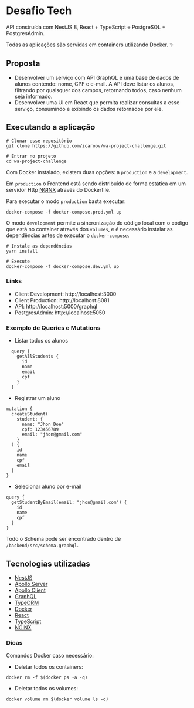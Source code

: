 # Desafio Tech

API construída com NestJS 8, React + TypeScript e PostgreSQL + PostgresAdmin.

Todas as aplicações são servidas em containers utilizando Docker. ✨

## Proposta

- Desenvolver um serviço com API GraphQL e uma base de dados de alunos
  contendo: nome, CPF e e-mail. A API deve listar os alunos, filtrando por quaisquer dos campos, retornando todos, caso nenhum seja informado.
- Desenvolver uma UI em React que permita realizar consultas a esse serviço, consumindo e exibindo os dados retornados por ele.

## Executando a aplicação

```shell
# Clonar esse repositório
git clone https://github.com/icaroov/wa-project-challenge.git

# Entrar no projeto
cd wa-project-challenge
```

Com Docker instalado, existem duas opções: a `production` e a `development`.

Em `production` o Frontend está sendo distribuído de forma estática em um servidor Http [NGINX](https://www.nginx.com/) através do Dockerfile.

Para executar o modo `production` basta executar:

```
docker-compose -f docker-compose.prod.yml up
```

O modo `development` permite a sincronização do código local com o código que está no container através dos `volumes`, e é necessário instalar as dependências antes de executar o `docker-compose`.

```
# Instale as dependências
yarn install

# Execute
docker-compose -f docker-compose.dev.yml up
```

### Links

- Client Development: http://localhost:3000
- Client Production: http://localhost:8081
- API: http://localhost:5000/graphql
- PostgresAdmin: http://localhost:5050

### Exemplo de Queries e Mutations

- Listar todos os alunos

```
  query {
    getAllStudents {
      id
      name
      email
      cpf
    }
  }
```

- Registrar um aluno

```
mutation {
  createStudent(
    student: {
      name: "Jhon Doe"
      cpf: 123456789
      email: "jhon@gmail.com"
    }
  ) {
    id
    name
    cpf
    email
  }
}
```

- Selecionar aluno por e-mail

```
query {
  getStudentByEmail(email: "jhon@gmail.com") {
    id
    name
    cpf
  }
}
```

Todo o Schema pode ser encontrado dentro de `/backend/src/schema.graphql`.

## Tecnologias utilizadas

- [NestJS](https://nestjs.com/)
- [Apollo Server](https://www.apollographql.com/docs/apollo-server/)
- [Apollo Client](https://www.apollographql.com/docs/react/)
- [GraphQL](https://graphql.org/)
- [TypeORM](https://typeorm.io/#/)
- [Docker](https://www.docker.com/)
- [React](https://pt-br.reactjs.org/)
- [TypeScript](https://www.typescriptlang.org/)
- [NGINX](https://www.nginx.com/)

### Dicas

Comandos Docker caso necessário:
- Deletar todos os containers:
```
docker rm -f $(docker ps -a -q)
```
- Deletar todos os volumes:

```
docker volume rm $(docker volume ls -q)
```
